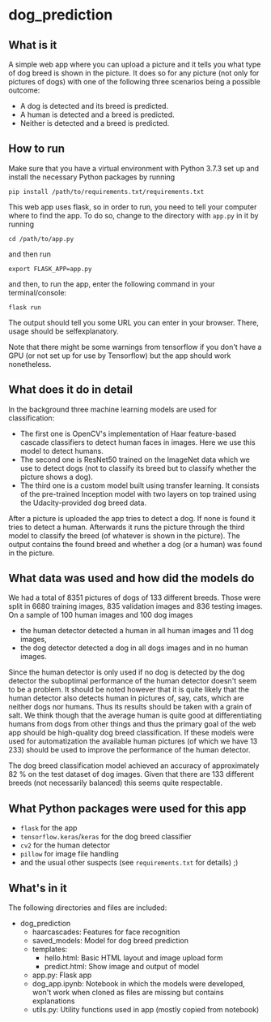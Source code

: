 # dog_prediction

## What is it

A simple web app where you can upload a picture and it tells you what type of dog breed is shown in the picture.
It does so for any picture (not only for pictures of dogs) with one of the following three scenarios being a possible outcome:
- A dog is detected and its breed is predicted.
- A human is detected and a breed is predicted.
- Neither is detected and a breed is predicted.

## How to run
Make sure that you have a virtual environment with Python 3.7.3 set up and install the necessary Python packages by running
```buildoutcfg
pip install /path/to/requirements.txt/requirements.txt
```

This web app uses flask, so in order to run, you need to tell your computer where to find the app.
To do so, change to the directory with `app.py` in it by running
```buildoutcfg
cd /path/to/app.py
```
and then run
```buildoutcfg
export FLASK_APP=app.py
```
and then, to run the app, enter the following command in your terminal/console:
```buildoutcfg
flask run
```
The output should tell you some URL you can enter in your browser. There, usage should be selfexplanatory.

Note that there might be some warnings from tensorflow if you don't have a GPU (or not set up for use by Tensorflow)
but the app should work nonetheless.

## What does it do in detail
In the background three machine learning models are used for classification:
- The first one is OpenCV's implementation of Haar feature-based cascade classifiers to detect human faces in images. Here we use this model to detect humans.
- The second one is ResNet50 trained on the ImageNet data which we use to detect dogs (not to classify its breed but to classify whether the picture shows a dog).
- The third one is a custom model built using transfer learning. It consists of the pre-trained Inception model with two layers on top trained using the Udacity-provided dog breed data.

After a picture is uploaded the app tries to detect a dog. If none is found it tries to detect a human.
Afterwards it runs the picture through the third model to classify the breed (of whatever is shown in the picture).
The output contains the found breed and whether a dog (or a human) was found in the picture.

## What data was used and how did the models do
We had a total of 8351 pictures of dogs of 133 different breeds. Those were split in 6680 training images, 835 validation images and 836 testing images.
On a sample of 100 human images and 100 dog images
- the human detector detected a human in all human images and 11 dog images,
- the dog detector detected a dog in all dogs images and in no human images.

Since the human detector is only used if no dog is detected by the dog detector the suboptimal performance of the human detector doesn't seem to be a problem.
It should be noted however that it is quite likely that the human detector also detects human in pictures of, say, cats, which are neither dogs nor humans.
Thus its results should be taken with a grain of salt. We think though that the average human is quite good at differentiating humans from dogs from other things
and thus the primary goal of the web app should be high-quality dog breed classification. If these models were used for automatization
the available human pictures (of which we have 13 233) should be used to improve the performance of the human detector.

The dog breed classification model achieved an accuracy of approximately 82 % on the test dataset of dog images. Given that there are 133 different breeds (not necessarily balanced)
this seems quite respectable.

## What Python packages were used for this app
- `flask` for the app
- `tensorflow.keras`/`keras` for the dog breed classifier
- `cv2` for the human detector
- `pillow` for image file handling
- and the usual other suspects (see `requirements.txt` for details) ;)

## What's in it
The following directories and files are included:
- dog_prediction
  - haarcascades: Features for face recognition
  - saved_models: Model for dog breed prediction
  - templates:
    - hello.html: Basic HTML layout and image upload form
    - predict.html: Show image and output of model
  - app.py: Flask app
  - dog_app.ipynb: Notebook in which the models were developed, won't work when cloned as files are missing but contains explanations
  - utils.py: Utility functions used in app (mostly copied from notebook)

